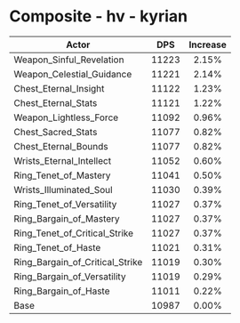 # Composite - hv - kyrian
| Actor | DPS | Increase |
|---|:---:|:---:|
|Weapon_Sinful_Revelation|11223|2.15%|
|Weapon_Celestial_Guidance|11221|2.14%|
|Chest_Eternal_Insight|11122|1.23%|
|Chest_Eternal_Stats|11121|1.22%|
|Weapon_Lightless_Force|11092|0.96%|
|Chest_Sacred_Stats|11077|0.82%|
|Chest_Eternal_Bounds|11077|0.82%|
|Wrists_Eternal_Intellect|11052|0.60%|
|Ring_Tenet_of_Mastery|11041|0.50%|
|Wrists_Illuminated_Soul|11030|0.39%|
|Ring_Tenet_of_Versatility|11027|0.37%|
|Ring_Bargain_of_Mastery|11027|0.37%|
|Ring_Tenet_of_Critical_Strike|11027|0.37%|
|Ring_Tenet_of_Haste|11021|0.31%|
|Ring_Bargain_of_Critical_Strike|11019|0.30%|
|Ring_Bargain_of_Versatility|11019|0.29%|
|Ring_Bargain_of_Haste|11011|0.22%|
|Base|10987|0.00%|
